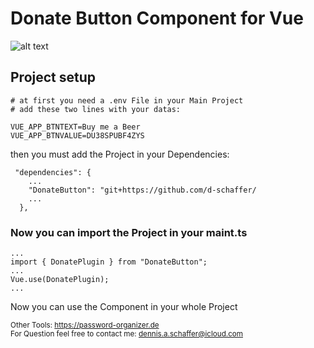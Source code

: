 # Donate Button Component for Vue

![alt text](./src/assets/examples.png)


## Project setup
```
# at first you need a .env File in your Main Project
# add these two lines with your datas:

VUE_APP_BTNTEXT=Buy me a Beer
VUE_APP_BTNVALUE=DU38SPUBF4ZYS

```
then you must add the Project in your Dependencies: 
```
 "dependencies": {
    ...
    "DonateButton": "git+https://github.com/d-schaffer/
    ...
  },
```


### Now you can import the Project in your maint.ts
```
...
import { DonatePlugin } from "DonateButton";
...
Vue.use(DonatePlugin);
...

```
Now you can use the Component in your whole Project

<small>Other Tools: 
https://password-organizer.de<br>
For Question feel free to contact me: dennis.a.schaffer@icloud.com</small>


